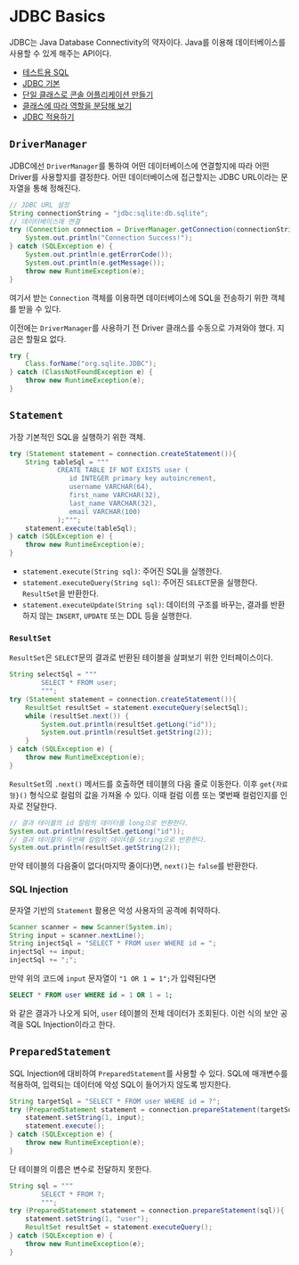 # JDBC Basics

JDBC는 Java Database Connectivity의 약자이다.
Java를 이용해 데이터베이스를 사용할 수 있게 해주는 API이다.

- [테스트용 SQL](sql)
- [JDBC 기본](src/main/java/org/example/Main.java)
- [단일 클래스로 콘솔 어플리케이션 만들기](src/main/java/org/example/single)
- [클래스에 따라 역할을 분담해 보기](src/main/java/org/example/memory)
- [JDBC 적용하기](src/main/java/org/example/jdbc)

## `DriverManager`

JDBC에선 `DriverManager`를 통하여 어떤 데이터베이스에 연결할지에 따라 어떤 Driver를 사용할지를 결정한다.
어떤 데이터베이스에 접근할지는 JDBC URL이라는 문자열을 통해 정해진다.

```java
// JDBC URL 설정
String connectionString = "jdbc:sqlite:db.sqlite";
// 데이터베이스에 연결
try (Connection connection = DriverManager.getConnection(connectionString)) {
    System.out.println("Connection Success!");
} catch (SQLException e) {
    System.out.println(e.getErrorCode());
    System.out.println(e.getMessage());
    throw new RuntimeException(e);
}
```

여기서 받는 `Connection` 객체를 이용하면 데이터베이스에 SQL을 전송하기 위한 객체를 받을 수 있다.

이전에는 `DriverManager`를 사용하기 전 Driver 클래스를 수동으로 가져와야 했다.
지금은 할필요 없다.

```java
try {
    Class.forName("org.sqlite.JDBC");
} catch (ClassNotFoundException e) {
    throw new RuntimeException(e);
}
```

## `Statement`

가장 기본적인 SQL을 실행하기 위한 객체.

```java
try (Statement statement = connection.createStatement()){
    String tableSql = """
            CREATE TABLE IF NOT EXISTS user (
               id INTEGER primary key autoincrement,
               username VARCHAR(64),
               first_name VARCHAR(32),
               last_name VARCHAR(32),
               email VARCHAR(100)
            );""";
    statement.execute(tableSql);
} catch (SQLException e) {
    throw new RuntimeException(e);
}
```

- `statement.execute(String sql)`: 주어진 SQL을 실행한다.
- `statement.executeQuery(String sql)`: 주어진 `SELECT`문을 실행한다. `ResultSet`을 반환한다.
- `statement.executeUpdate(String sql)`: 데이터의 구조를 바꾸는, 결과를 반환하지 않는 `INSERT`, `UPDATE` 또는 DDL 등을 실행한다.

### `ResultSet`

`ResultSet`은 `SELECT`문의 결과로 반환된 테이블을 살펴보기 위한 인터페이스이다.

```java
String selectSql = """
        SELECT * FROM user;
        """;
try (Statement statement = connection.createStatement()){
    ResultSet resultSet = statement.executeQuery(selectSql);
    while (resultSet.next()) {
        System.out.println(resultSet.getLong("id"));
        System.out.println(resultSet.getString(2));
    }
} catch (SQLException e) {
    throw new RuntimeException(e);
}
```

`ResultSet`의 `.next()` 메서드를 호출하면 테이블의 다음 줄로 이동한다. 이후 `get{자료형}()` 형식으로 컬럼의 값을 가져올 수 있다.
이때 컬럼 이름 또는 몇번째 컬럼인지를 인자로 전달한다.

```java
// 결과 테이블의 id 칼럼의 데이터를 long으로 반환한다.
System.out.println(resultSet.getLong("id"));
// 결과 테이블의 두번째 칼럼의 데이터를 String으로 반환한다.
System.out.println(resultSet.getString(2));
```

만약 테이블의 다음줄이 없다(마지막 줄이다)면, `next()`는 `false`를 반환한다.

### SQL Injection

문자열 기반의 `Statement` 활용은 악성 사용자의 공격에 취약하다.

```java
Scanner scanner = new Scanner(System.in);
String input = scanner.nextLine();
String injectSql = "SELECT * FROM user WHERE id = ";
injectSql += input;
injectSql += ";";
```

만약 위의 코드에 `input` 문자열이 `"1 OR 1 = 1";`가 입력된다면

```sql
SELECT * FROM user WHERE id = 1 OR 1 = 1;
```

와 같은 결과가 나오게 되어, `user` 테이블의 전체 데이터가 조회된다.
이런 식의 보안 공격을 SQL Injection이라고 한다.

## `PreparedStatement`

SQL Injection에 대비하여 `PreparedStatement`를 사용할 수 있다.
SQL에 매개변수를 적용하여, 입력되는 데이터에 악성 SQL이 들어가지 않도록 방지한다.

```java
String targetSql = "SELECT * FROM user WHERE id = ?";
try (PreparedStatement statement = connection.prepareStatement(targetSql)){
    statement.setString(1, input);
    statement.execute();
} catch (SQLException e) {
    throw new RuntimeException(e);
}
```

단 테이블의 이름은 변수로 전달하지 못한다.

```java
String sql = """
        SELECT * FROM ?;
        """;
try (PreparedStatement statement = connection.prepareStatement(sql)){
    statement.setString(1, "user");
    ResultSet resultSet = statement.executeQuery();
} catch (SQLException e) {
    throw new RuntimeException(e);
}
```